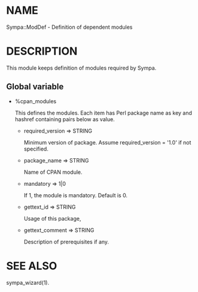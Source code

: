 # NAME

Sympa::ModDef - Definition of dependent modules

# DESCRIPTION

This module keeps definition of modules required by Sympa.

## Global variable

- %cpan\_modules

    This defines the modules.
    Each item has Perl package name as key and hashref containing pairs below
    as value.

    - required\_version => STRING

        Minimum version of package.
        Assume required\_version = '1.0' if not specified.

    - package\_name => STRING

        Name of CPAN module.

    - mandatory => 1|0

        If 1, the module is mandatory.  Default is 0.

    - gettext\_id => STRING

        Usage of this package,

    - gettext\_comment => STRING

        Description of prerequisites if any.

# SEE ALSO

sympa\_wizard(1).
